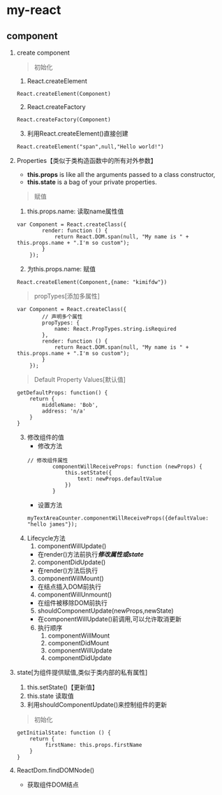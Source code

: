 # my-react
## component
1. create component
   > 初始化
   1. React.createElement
   ```react
   React.createElement(Component)
   ```
   2. React.createFactory
   ```react
   React.createFactory(Component)
   ```
   3. 利用React.createElement()直接创建
   ```react
   React.createElement("span",null,"Hello world!")
   ```
2. Properties【类似于类构造函数中的所有对外参数】
   - **this.props** is like all the arguments passed to a class constructor, 
   - **this.state** is a bag of your private properties.
   > 赋值
   1. this.props.name: 读取name属性值
    ```react
    var Component = React.createClass({
            render: function () {
                return React.DOM.span(null, "My name is " + this.props.name + ".I'm so custom");
            }
        });
    ```
    2. 为this.props.name: 赋值
    ```react
    React.createElement(Component,{name: "kimifdw"})
    ```
    > propTypes[添加多属性]
    ```react
    var Component = React.createClass({
            // 声明多个属性
            propTypes: {
                name: React.PropTypes.string.isRequired
            },
            render: function () {
                return React.DOM.span(null, "My name is " + this.props.name + ".I'm so custom");
            }
        });
    ```
    > Default Property Values[默认值]
    ```react
    getDefaultProps: function() {
        return {
            middleName: 'Bob',
            address: 'n/a'
        }
    }
    ```
    3. 修改组件的值
        - 修改方法
        ```react
        // 修改组件属性
                componentWillReceiveProps: function (newProps) {
                    this.setState({
                        text: newProps.defaultValue
                    })
                }
        ```
        - 设置方法
        ```react
        myTextAreaCounter.componentWillReceiveProps({defaultValue: "hello james"});
        ```
    4. Lifecycle方法
        1. componentWillUpdate()
        - 在render()方法前执行***修改属性或state***
        2. componentDidUpdate()
        - 在render()方法后执行
        3. componentWillMount()
        - 在结点插入DOM前执行
        4. componentWillUnmount()
        - 在组件被移除DOM前执行
        5. shouldComponentUpdate(newProps,newState)
        - 在componentWillUpdate()前调用,可以允许取消更新
        6. 执行顺序
            1. componentWillMount
            2. componentDidMount
            3. componentWillUpdate
            4. componentDidUpdate
        
3. state[为组件提供赋值,类似于类内部的私有属性]
    1. this.setState()【更新值】
    2. this.state 读取值
    3. 利用shouldComponentUpdate()来控制组件的更新
    > 初始化
    ```react
    getInitialState: function () {
        return {
             firstName: this.props.firstName
        }
    }
    ```
4. ReactDom.findDOMNode()
   - 获取组件DOM结点
    